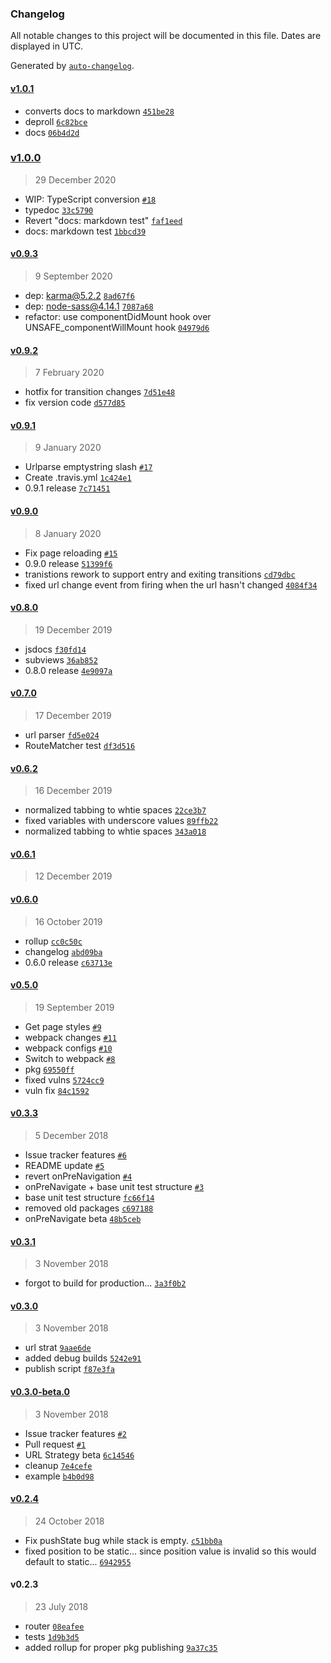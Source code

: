 ### Changelog

All notable changes to this project will be documented in this file. Dates are displayed in UTC.

Generated by [`auto-changelog`](https://github.com/CookPete/auto-changelog).

#### [v1.0.1](https://github.com/breautek/router/compare/v1.0.0...v1.0.1)

- converts docs to markdown [`451be28`](https://github.com/breautek/router/commit/451be28637e01d3f7f4c0e8e1d49a830d34e0010)
- deproll [`6c82bce`](https://github.com/breautek/router/commit/6c82bce29b0e1b0f0bb83f1b8f47cf6a0a52b3cd)
- docs [`06b4d2d`](https://github.com/breautek/router/commit/06b4d2d1c441febe3615394c3a4b72d89a4539f4)

### [v1.0.0](https://github.com/breautek/router/compare/v0.9.3...v1.0.0)

> 29 December 2020

- WIP: TypeScript conversion [`#18`](https://github.com/breautek/router/pull/18)
- typedoc [`33c5790`](https://github.com/breautek/router/commit/33c579028b3aedbb7b590f20c337eb2033e9b59f)
- Revert "docs: markdown test" [`faf1eed`](https://github.com/breautek/router/commit/faf1eed8e847bdbb5f2284cb98f86e5316bf1474)
- docs: markdown test [`1bbcd39`](https://github.com/breautek/router/commit/1bbcd39008c5dbde1f789c82f89795b088d8d31b)

#### [v0.9.3](https://github.com/breautek/router/compare/v0.9.2...v0.9.3)

> 9 September 2020

- dep: karma@5.2.2 [`8ad67f6`](https://github.com/breautek/router/commit/8ad67f66c2274b4b498088bceaffc906f04c5310)
- dep: node-sass@4.14.1 [`7087a68`](https://github.com/breautek/router/commit/7087a6814bd5e0c615d463fddd37ba9ed65cb59b)
- refactor: use componentDidMount hook over UNSAFE_componentWillMount hook [`04979d6`](https://github.com/breautek/router/commit/04979d6710c0e3c4af18f84bbae02068fb01b5b6)

#### [v0.9.2](https://github.com/breautek/router/compare/v0.9.1...v0.9.2)

> 7 February 2020

- hotfix for transition changes [`7d51e48`](https://github.com/breautek/router/commit/7d51e48a29c471304a52927b15cf2d165a025209)
- fix version code [`d577d85`](https://github.com/breautek/router/commit/d577d85adc3b14001436504481c1cd7c342bdf57)

#### [v0.9.1](https://github.com/breautek/router/compare/v0.9.0...v0.9.1)

> 9 January 2020

- Urlparse emptystring slash [`#17`](https://github.com/breautek/router/pull/17)
- Create .travis.yml [`1c424e1`](https://github.com/breautek/router/commit/1c424e1e7c40eb452718267e91f6fc19974dd145)
- 0.9.1 release [`7c71451`](https://github.com/breautek/router/commit/7c714512df17c95705d33eaee0a3feaa0ea39d14)

#### [v0.9.0](https://github.com/breautek/router/compare/v0.8.0...v0.9.0)

> 8 January 2020

- Fix page reloading [`#15`](https://github.com/breautek/router/pull/15)
- 0.9.0 release [`51399f6`](https://github.com/breautek/router/commit/51399f692940b369ce4083fc753ff7e4a2761075)
- tranistions rework to support entry and exiting transitions [`cd79dbc`](https://github.com/breautek/router/commit/cd79dbc126ad393dd4218debf03659ed37465aa8)
- fixed url change event from firing when the url hasn't changed [`4084f34`](https://github.com/breautek/router/commit/4084f346bec2480940e00d45fca7668638226e8b)

#### [v0.8.0](https://github.com/breautek/router/compare/v0.7.0...v0.8.0)

> 19 December 2019

- jsdocs [`f30fd14`](https://github.com/breautek/router/commit/f30fd14967db82bb591200b7c380d60c98c157ef)
- subviews [`36ab852`](https://github.com/breautek/router/commit/36ab852d4d7f5282c325db01f387ef1f73a10750)
- 0.8.0 release [`4e9097a`](https://github.com/breautek/router/commit/4e9097a9504a4291c5fb8c40ea424a52a6d4cb76)

#### [v0.7.0](https://github.com/breautek/router/compare/v0.6.2...v0.7.0)

> 17 December 2019

- url parser [`fd5e024`](https://github.com/breautek/router/commit/fd5e024d8adeb68e52a4de1117f7f93cb8997e7f)
- RouteMatcher test [`df3d516`](https://github.com/breautek/router/commit/df3d5165d7f73b237aa942cb267fbb35a88577a2)

#### [v0.6.2](https://github.com/breautek/router/compare/v0.6.1...v0.6.2)

> 16 December 2019

- normalized tabbing to whtie spaces [`22ce3b7`](https://github.com/breautek/router/commit/22ce3b7028302d4b56b0edbe96c4427c99bf4b59)
- fixed variables with underscore values [`89ffb22`](https://github.com/breautek/router/commit/89ffb2224341f0bdc822afc93f83097a28a88890)
- normalized tabbing to whtie spaces [`343a018`](https://github.com/breautek/router/commit/343a018d141b73f636e3043628f92107d41e0966)

#### [v0.6.1](https://github.com/breautek/router/compare/v0.6.0...v0.6.1)

> 12 December 2019

#### [v0.6.0](https://github.com/breautek/router/compare/v0.5.0...v0.6.0)

> 16 October 2019

- rollup [`cc0c50c`](https://github.com/breautek/router/commit/cc0c50ceb276c1acd31f2a87179c976d2ff06c10)
- changelog [`abd09ba`](https://github.com/breautek/router/commit/abd09ba20d6d95cd37275f8503c90179519dc321)
- 0.6.0 release [`c63713e`](https://github.com/breautek/router/commit/c63713e2fdfb724a84365a5f93d9f4f2f38a7823)

#### [v0.5.0](https://github.com/breautek/router/compare/v0.3.3...v0.5.0)

> 19 September 2019

- Get page styles [`#9`](https://github.com/breautek/router/pull/9)
- webpack changes [`#11`](https://github.com/breautek/router/pull/11)
- webpack configs [`#10`](https://github.com/breautek/router/pull/10)
- Switch to webpack [`#8`](https://github.com/breautek/router/pull/8)
- pkg [`69550ff`](https://github.com/breautek/router/commit/69550ff69f49c7b4d3dd00b54af55583638e5ae3)
- fixed vulns [`5724cc9`](https://github.com/breautek/router/commit/5724cc9b9b2fcb54bf6a9e4abafd4bf28938cab5)
- vuln fix [`84c1592`](https://github.com/breautek/router/commit/84c159277ebf9e843b06ec533f89c6d85a5145fb)

#### [v0.3.3](https://github.com/breautek/router/compare/v0.3.1...v0.3.3)

> 5 December 2018

- Issue tracker features [`#6`](https://github.com/breautek/router/pull/6)
- README update [`#5`](https://github.com/breautek/router/pull/5)
- revert onPreNavigation [`#4`](https://github.com/breautek/router/pull/4)
- onPreNavigate + base unit test structure [`#3`](https://github.com/breautek/router/pull/3)
- base unit test structure [`fc66f14`](https://github.com/breautek/router/commit/fc66f14eabe64eaee2cab2f5f1e9dcaa9f25c6fb)
- removed old packages [`c697188`](https://github.com/breautek/router/commit/c697188a639d223ba392129187c1f87b078d184d)
- onPreNavigate beta [`48b5ceb`](https://github.com/breautek/router/commit/48b5ceb67ae8ec66c18c019844bc7ad015ccc646)

#### [v0.3.1](https://github.com/breautek/router/compare/v0.3.0...v0.3.1)

> 3 November 2018

- forgot to build for production... [`3a3f0b2`](https://github.com/breautek/router/commit/3a3f0b260be7f05086cedf9cfeafc778654dd4b0)

#### [v0.3.0](https://github.com/breautek/router/compare/v0.3.0-beta.0...v0.3.0)

> 3 November 2018

- url strat [`9aae6de`](https://github.com/breautek/router/commit/9aae6de9ebbf8a72ca292af8f529e1ecd4ffe743)
- added debug builds [`5242e91`](https://github.com/breautek/router/commit/5242e91db268e4e16c3df3c973fe9287439230c1)
- publish script [`f87e3fa`](https://github.com/breautek/router/commit/f87e3faf55c27dfc157ca230584d72d1b58b18cc)

#### [v0.3.0-beta.0](https://github.com/breautek/router/compare/v0.2.4...v0.3.0-beta.0)

> 3 November 2018

- Issue tracker features [`#2`](https://github.com/breautek/router/pull/2)
- Pull request [`#1`](https://github.com/breautek/router/pull/1)
- URL Strategy beta [`6c14546`](https://github.com/breautek/router/commit/6c145466253eda5239fb6b2ed07f46a0af0e00e7)
- cleanup [`7e4cefe`](https://github.com/breautek/router/commit/7e4cefe51eeca873c64650a68f223a65cb4aab7a)
- example [`b4b0d98`](https://github.com/breautek/router/commit/b4b0d98b5702d89bb534cbb578c4b3d532bf0ec6)

#### [v0.2.4](https://github.com/breautek/router/compare/v0.2.3...v0.2.4)

> 24 October 2018

- Fix pushState bug while stack is empty. [`c51bb0a`](https://github.com/breautek/router/commit/c51bb0a5c84e4155d85d66ffac36229fa85010df)
- fixed position to be static... since position value is invalid so this would default to static... [`6942955`](https://github.com/breautek/router/commit/6942955c869c02799aa459888df36af2ac6e2c69)

#### v0.2.3

> 23 July 2018

- router [`08eafee`](https://github.com/breautek/router/commit/08eafee8b7f353ccf16c381a9ed9423d26822f4f)
- tests [`1d9b3d5`](https://github.com/breautek/router/commit/1d9b3d57adeda0142dde82d5f138253ae281850c)
- added rollup for proper pkg publishing [`9a37c35`](https://github.com/breautek/router/commit/9a37c352cfe44c23095722fdc95173418ed884e5)
